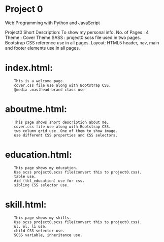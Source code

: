 # Project 0

Web Programming with Python and JavaScript

Project0 Short Description: To show my personal info.
No. of Pages : 4
Theme : Cover Theme
SASS : project0.scss file used in two pages.
Bootstrap CSS reference use in all pages.
Layout: HTML5 header, nav, main and footer elements use in all pages.

index.html:
===========
		This is a welcome page.
		cover.css file use along with Bootstrap CSS.
		@media .masthead-brand class use
		
aboutme.html:
=============
		This page shows short description about me.
		cover.css file use along with Bootstrap CSS.
		two column grid use. One of them to show image.
		use different CSS properties and CSS selectors.
		
education.html:
===============
		This page shows my education.
		Use scss project0.scss file(convert this to project0.css).
		table use.
		#id (tbl_education) use for css.
		sibling CSS selector use.
		
skill.html:
===============
		This page shows my skills.
		Use scss project0.scss file(convert this to project0.css).
		ul, ol, li use.
		child CSS selector use.
		SCSS variable, inheritance use.